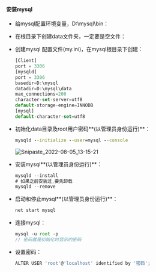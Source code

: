 #### 安装mysql

- 给mysql配置环境变量，D:\mysql\bin：

- 在根目录下创建data文件夹，一定要是空文件：

- 创建mysql 配置文件(my.ini)，在mysql根目录下创建：

  ``` js
  [Client]
  port = 3306
  [mysqld]
  port = 3306
  basedir=D:\mysql
  datadir=D:\mysql\data
  max_connections=200
  character-set-server=utf8
  default-storage-engine=INNODB
  [mysql]
  default-character-set=utf8
  ```

- 初始化data目录及root用户密码**(以管理员身份运行)**：

  ``` cmd
  mysqld --initialize --user=mysql --console
  ```

  

  ![Snipaste_2022-08-05_13-15-21](https://cdn.jsdelivr.net/gh/ilmangoi/imgRepo@main/img/Snipaste_2022-08-05_13-15-21.png)

- 安装mysql**(以管理员身份运行)**：

  ``` js
  mysqld --install
  # 如果之前安装过,要先卸载
  mysqld --remove
  ```

- 启动和停止mysql**(以管理员身份运行)**：

  ``` cmd
  net start mysql
  ```

- 连接mysql：

  ``` js
  mysql -u root -p
  // 密码就是初始化时显示的密码
  ```

- 设置密码：

  ``` js
  ALTER USER 'root'@'localhost' identified by '密码';
  ```

  

